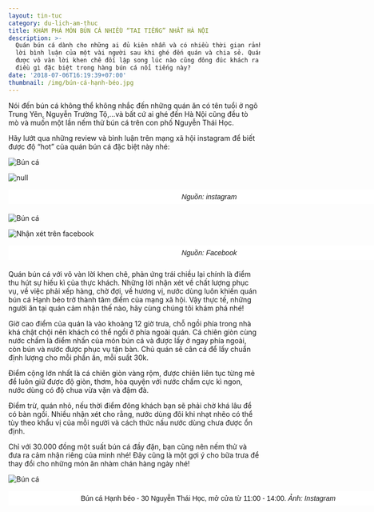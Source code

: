 ```yaml
---
layout: tin-tuc
category: du-lich-am-thuc
title: KHÁM PHÁ MÓN BÚN CÁ NHIỀU “TAI TIẾNG” NHẤT HÀ NỘI
description: >-
  Quán bún cá dành cho những ai đủ kiên nhẫn và có nhiều thời gian rảnh – đây là
  lời bình luận của một vài người sau khi ghé đến quán và chia sẻ. Quán bún nhận
  được vô vàn lời khen chê đối lập song lúc nào cũng đông đúc khách ra vào. Có
  điều gì đặc biệt trong hàng bún cá nổi tiếng này?
date: '2018-07-06T16:19:39+07:00'
thumbnail: /img/bún-cá-hạnh-béo.jpg
---
```

Nói đến bún cá không thể không nhắc đến những quán ăn có tên tuổi ở ngõ Trung Yên, Nguyễn Trường Tộ,...và bất cứ ai ghé đến Hà Nội cũng đều tò mò và muốn một lần nếm thử bún cá trên con phố Nguyễn Thái Học.

Hãy lướt qua những review và bình luận trên mạng xã hội instagram để biết được độ “hot” của quán bún cá đặc biệt này nhé:

![Bún cá ](/img/bún-cá-1.png)

![null](/img/bún-cá-2.png)

<p style="box-sizing: border-box; margin-top: 16px; margin-bottom: 20px; padding: 5px 20px; border: 1px dashed rgb(255, 255, 255); width: 800px; background: none 0px 0px repeat scroll rgb(255, 255, 255); text-align: center;"><span style="font-family:arial,helvetica,sans-serif;"><span style="font-size:14px;">&nbsp;<em>Nguồn: instagram</em></span></span></p>

![Bún cá](/img/bún-cá-3.png)

![Nhận xét trên facebook](/img/cmt-1.png)

<p style="box-sizing: border-box; margin-top: 16px; margin-bottom: 20px; padding: 5px 20px; border: 1px dashed rgb(255, 255, 255); width: 800px; background: none 0px 0px repeat scroll rgb(255, 255, 255); text-align: center;"><span style="font-family:arial,helvetica,sans-serif;"><span style="font-size:14px;">&nbsp;<em>Nguồn: Facebook</em></span></span></p>

Quán bún cá với vô vàn lời khen chê, phản ứng trái chiều lại chính là điểm thu hút sự hiếu kì của thực khách. Những lời nhận xét về chất lượng phục vụ, về việc phải xếp hàng, chờ đợi, về hương vị, nước dùng luôn khiến quán bún cá Hạnh béo trở thành tâm điểm của mạng xã hội. Vậy thực tế, những người ăn tại quán cảm nhận thế nào, hãy cùng chúng tôi khám phá nhé!

Giờ cao điểm của quán là vào khoảng 12 giờ trưa, chỗ ngồi phía trong nhà khá chật chội nên khách có thể ngồi ở phía ngoài quán. Cá chiên giòn cùng nước chấm là điểm nhấn của món bún cá và được lấy ở ngay phía ngoài, còn bún và nước được phục vụ tận bàn.  Chủ quán sẽ cân cá để lấy chuẩn định lượng cho mỗi phần ăn, mỗi suất 30k. 

Điểm cộng lớn nhất là cá chiên giòn vàng rộm, được chiên liên tục từng mẻ để luôn giữ được độ giòn, thơm, hòa quyện với nước chấm cực kì ngon, nước dùng có độ chua vừa vặn và đậm đà.

Điểm trừ, quán nhỏ, nếu thời điểm đông khách bạn sẽ phải chờ khá lâu để có bàn ngồi. Nhiều nhận xét cho rằng, nước dùng đôi khi nhạt nhẽo có thể tùy theo khẩu vị của mỗi người và cách thức nấu nước dùng chưa được ổn định.

Chỉ với 30.000 đồng một suất bún cá đầy đặn, bạn cũng nên nếm thử và đưa ra cảm nhận riêng của mình nhé! Đây cũng là một gợi ý cho bữa trưa để thay đổi cho những món ăn nhàm chán hàng ngày nhé!

![Bún cá](/img/bún-cá-4.png)

<p style="box-sizing: border-box; margin-top: 16px; margin-bottom: 20px; padding: 5px 20px; border: 1px dashed rgb(255, 255, 255); width: 800px; background: none 0px 0px repeat scroll rgb(255, 255, 255); text-align: center;"><font face="arial, helvetica, sans-serif"><span style="font-size: 14px;">B&uacute;n c&aacute; Hạnh b&eacute;o - 30 Nguyễn Th&aacute;i Học, mở cửa từ 11:00 - 14:00.<em> Ảnh: Instagram</em></span></font></p>
